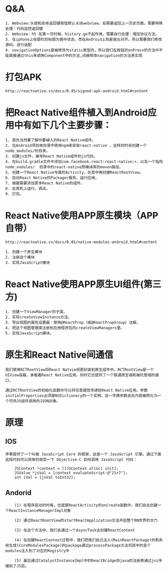 # Q&A

	1. Webview:头部和安卓返回键按钮默认关闭webview，如需要返回上一历史页面，需要特殊处理：代码监控返回键
	2. Webview：h5 在第一页时候，history.go不起作用，需要自行处理：增加协议方法。
	3. 在iphone上标题栏的标题为居中状态，而在Android上则是居左对齐。所以需要我们修改源码，进行适配
	4. navigationOptions是被修饰为static类型的，所以我们在按钮的onPress的方法中不能直接通过this来调用Component中的方法,间接修改navigation的方法来实现

# 打包APK
	
	http://reactnative.cn/docs/0.45/signed-apk-android.html#content

# 把React Native组件植入到Android应用中有如下几个主要步骤：

	1. 首先当然要了解你要植入的React Native组件。
	2. 在Android项目根目录中使用npm来安装react-native ，这样同时会创建一个node_modules/的目录。
	3. 创建js文件，编写React Native组件的js代码。
	4. 在build.gradle文件中添加com.facebook.react:react-native:+，以及一个指向node_nodules/	目录中的react-native预编译库的maven路径。
	5. 创建一个React Native专属的Activity，在其中再创建ReactRootView。
	6. 启动React Native的Packager服务，运行应用。
	7. 根据需要添加更多React Native的组件。
	8. 在真机上运行、调试。
	9. 打包。

# React Native使用APP原生模块（APP自带）
	
	http://reactnative.cn/docs/0.45/native-modules-android.html#content

	1. 创建一个原生模块
	2. 注册这个模块
	3. 实现JavaScript模块

# React Native使用APP原生UI组件(第三方)
	
	1. 创建一个ViewManager的子类。
	2. 实现createViewInstance方法。
	3. 导出视图的属性设置器：使用@ReactProp（或@ReactPropGroup）注解。
	4. 把这个视图管理类注册到应用程序包的createViewManagers里。
	5. 实现JavaScript模块。

# 原生和React Native间通信

	我们使用RCTRootView将React Natvie视图封装到原生组件中。RCTRootView是一个UIView容器，承载着React Native应用。同时它也提供了一个联通原生端和被托管端的接口。

	通过RCTRootView的初始化函数你可以将任意属性传递给React Native应用。参数initialProperties必须是NSDictionary的一个实例。这一字典参数会在内部被转化为一个可供JS组件调用的JSON对象。

# 原理

##  IOS

	苹果提供了一个叫做 JavaScript Core 的框架，这是一个 JavaScript 引擎。通过下面这段代码可以简单的感受一下 Objective-C 如何调用 JavaScript 代码：

		JSContext *context = [[JSContext alloc] init];  
		JSValue *jsVal = [context evaluateScript:@"21+7"];  
		int iVal = [jsVal toInt32];  

## Andorid

		(1) 在程序启动的时候，也就是ReactActivity的onCreate函数中，我们会去创建一个ReactInstanceManagerImpl对象

		(2) 通过ReactRootView的startReactApplication方法开启整个RN世界的大门

		(3) 在这个方法中，我们会通过一个AsyncTask去创建ReactContext

		(4) 在创建ReactContext过程中，我们把我们自己注入(MainReactPackage)的和系统生成(CoreModulesPackage)的package通过processPackage方法将其中的各个modules注入到了对应的Registry中

		(5) 最后通过CatalystInstanceImpl中的ReactBridge将java的注册表通过jni传输到了JS层。




